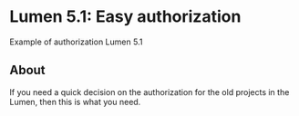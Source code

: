 # Lumen 5.1: Easy authorization

Example of authorization Lumen 5.1

## About

If you need a quick decision on the authorization for the old projects in the Lumen, then this is what you need.

